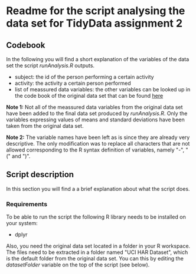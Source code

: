 # Readme for the script analysing the data set for TidyData assignment 2

## Codebook
In the following you will find a short explanation of the variables of the data set the script *runAnalysis.R* outputs.

* subject: the id of the person performing a certain activity
* activity: the activity a certain person performed
* list of meassured data variables: the other variables can be looked up in the code book of the original data set that can be found [here](http://archive.ics.uci.edu/ml/datasets/Human+Activity+Recognition+Using+Smartphones)

**Note 1:** Not all of the meassured data variables from the original data set have been added to the final data set produced by *runAnalysis.R*. Only the variables expressing values of means and standard deviations have been taken from the original data set. 

**Note 2:** The variable names have been left as is since they are already very descriptive. The only modification was to replace all characters that are not allowed corresponding to the R syntax definition of variables, namely "-", "(" and ")".

## Script description
In this section you will find a a brief explanation about what the script does. 

### Requirements
To be able to run the script the following R library needs to be installed on your system:
* dplyr

Also, you need the original data set located in a folder in your R workspace. The files need to be extracted in a folder named "UCI HAR Dataset", which is the default folder from the original data set. You can this by editing the *datasetFolder* variable on the top of the script (see below).

